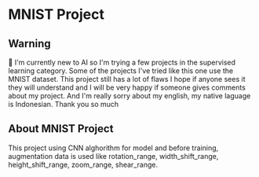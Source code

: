 # MNIST Project
## Warning
🚩 I'm currently new to AI so I'm trying a few projects in the supervised learning category. Some of the projects I've tried like this one use the MNIST dataset. This project still has a lot of flaws I hope if anyone sees it they will understand and I will be very happy if someone gives comments about my project. And I'm really sorry about my english, my native laguage is Indonesian. Thank you so much

## About MNIST Project 
This project using CNN alghorithm for model and before training, augmentation data is used like rotation_range, width_shift_range, height_shift_range, zoom_range, shear_range. 
